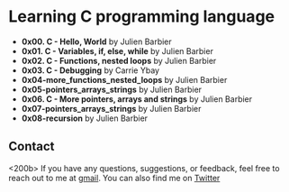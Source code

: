# Learning C programming language

* **0x00. C - Hello, World** by Julien Barbier
* **0x01. C - Variables, if, else, while** by Julien Barbier
* **0x02. C - Functions, nested loops** by Julien Barbier
* **0x03. C - Debugging** by Carrie Ybay
* **0x04-more_functions_nested_loops** by Julien Barbier
* **0x05-pointers_arrays_strings** by Julien Barbier
* **0x06. C - More pointers, arrays and strings** by Julien Barbier
* **0x07-pointers_arrays_strings** by Julien Barbier
* **0x08-recursion** by Julien Barbier

## Contact
<200b>
If you have any questions, suggestions, or feedback, feel free to reach out to me at [gmail](olufemioyindamola37@gmail.com). You can also find me on [Twitter](https://twitter.com/Yvonne_Oyinda)
